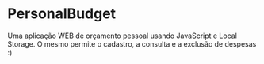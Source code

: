 # PersonalBudget
Uma aplicação WEB de orçamento pessoal usando JavaScript e Local Storage. O mesmo permite o cadastro, a consulta e a exclusão de despesas :)


